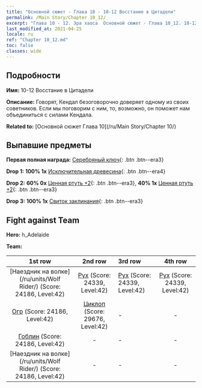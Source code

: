 ```yaml
---
title: "Основной сюжет - Глава 10 - 10-12 Восстание в Цитадели"
permalink: /Main Story/Chapter 10_12/
excerpt: "Глава 10 - 12. Эра хаоса  Основной сюжет - Глава 10_12. 10-12 Восстание в Цитадели"
last_modified_at: 2021-04-25
locale: ru
ref: "Chapter 10_12.md"
toc: false
classes: wide
---
```


## Подробности

 **Имя:** 10-12 Восстание в Цитадели

 **Описание:** Говорят, Кендал безоговорочно доверяет одному из своих советников. Если мы поговорим с ним, то, возможно, он поможет нам объединиться с силами Кендала.

 **Related to:** [Основной сюжет Глава 10](/ru/Main Story/Chapter 10/)

## Выпавшие предметы

 **Первая полная награда:** [Серебряный ключ](/ItemsRU/con_693/){: .btn .btn--era3}

 **Drop 1:** **100% 1x** [Исключительная древесина](/ItemsRU/mat_34/){: .btn .btn--era4}

 **Drop 2:** **60% 0x** [Ценная ртуть +2](/ItemsRU/mat_28/){: .btn .btn--era3}, **40% 1x** [Ценная ртуть +2](/ItemsRU/mat_28/){: .btn .btn--era3}

 **Drop 3:** **100% 1x** [Свиток заклинания](/ItemsRU/con_694/){: .btn .btn--era3}


## Fight against Team
 **Hero:** h_Adelaide

 **Team:**


  | 1st row | 2nd row | 3rd row | 4th row |
  |:----:|:----:|:----|:----:|
  | [Наездник на волке](/ru/units/Wolf Rider/) (Score: 24186, Level:42)  | [Рух](/ru/units/Roc/) (Score: 24339, Level:42)  | [Рух](/ru/units/Roc/) (Score: 24339, Level:42)  | [Рух](/ru/units/Roc/) (Score: 24339, Level:42)  |
  | [Огр](/ru/units/Ogre/) (Score: 24186, Level:42)  | [Циклоп](/ru/units/Cyclops/) (Score: 29676, Level:42)  | - | - |
  | [Гоблин](/ru/units/Goblin/) (Score: 24186, Level:42)  | - | - | - |
  | [Наездник на волке](/ru/units/Wolf Rider/) (Score: 24186, Level:42)  | - | - | - |


